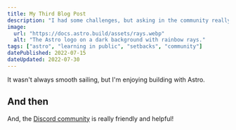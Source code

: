 ```yaml
---
title: My Third Blog Post
description: "I had some challenges, but asking in the community really helped!"
image:
  url: "https://docs.astro.build/assets/rays.webp"
  alt: "The Astro logo on a dark background with rainbow rays."
tags: ["astro", "learning in public", "setbacks", "community"]
datePublished: 2022-07-15
dateUpdated: 2022-07-30
---
```


It wasn't always smooth sailing, but I'm enjoying building with Astro. 

## And then
And, the [Discord community](https://astro.build/chat) is really friendly and helpful!
